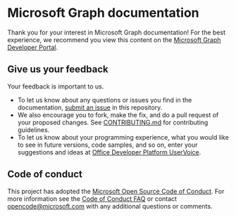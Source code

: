 # Microsoft Graph documentation

Thank you for your interest in Microsoft Graph documentation! For the best experience, we recommend you view this content on the [Microsoft Graph Developer Portal](https://developer.microsoft.com/en-us/graph/docs/concepts/overview).

## Give us your feedback

Your feedback is important to us.

- To let us know about any questions or issues you find in the documentation, [submit an issue](https://github.com/microsoftgraph/microsoft-graph-docs/issues) in this repository.
- We also encourage you to fork, make the fix, and do a pull request of your proposed changes. See [CONTRIBUTING.md](CONTRIBUTING.md) for contributing guidelines.
- To let us know about your programming experience, what you would like to see in future versions, code samples, and so on, enter your suggestions and ideas at [Office Developer Platform UserVoice](https://officespdev.uservoice.com/forums/224641-feature-requests-and-feedback?category_id=101632).

## Code of conduct

This project has adopted the [Microsoft Open Source Code of Conduct](https://opensource.microsoft.com/codeofconduct/). For more information see the [Code of Conduct FAQ](https://opensource.microsoft.com/codeofconduct/faq/) or contact [opencode@microsoft.com](mailto:opencode@microsoft.com) with any additional questions or comments.